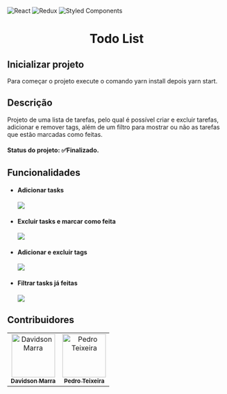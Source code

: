 ![React](https://img.shields.io/badge/react-%2320232a.svg?style=for-the-badge&logo=react&logoColor=%2361DAFB)
![Redux](https://img.shields.io/badge/redux-%23593d88.svg?style=for-the-badge&logo=redux&logoColor=white)
![Styled Components](https://img.shields.io/badge/styled--components-DB7093?style=for-the-badge&logo=styled-components&logoColor=white)
# <p align="center">Todo List</p>

<h2>Inicializar projeto</h2> Para começar o projeto execute o comando yarn install depois yarn start.
<h2>Descrição</h2> Projeto de uma lista de tarefas, pelo qual é possível criar e excluir tarefas, adicionar e remover
tags, além de um filtro para mostrar ou não as tarefas que estão marcadas como feitas.
<h4>Status do projeto: ✅Finalizado.</h4>

## Funcionalidades

<ul>
  <li>
    <h4>Adicionar tasks</h4>
    <img src="https://media.giphy.com/media/SZy0kMfiBquiqYt4io/giphy.gif?cid=790b76115f0fc5082778dce38e007ce0f23e1ddc4d1e47bb&rid=giphy.gif&ct=g">
  </li>
  <li>
    <h4>Excluir tasks e marcar como feita</h4>
    <img src="https://media.giphy.com/media/X9W2fIaZ1XRfu4lGnL/giphy.gif?cid=790b76116f46c5a8c8d82f650e6923cb5fa6ef6af34eb438&rid=giphy.gif&ct=g">
  </li>
  <li>
    <h4>Adicionar e excluir tags</h4>
    <img src="https://media.giphy.com/media/XhUavEWvhoOCQPXX7e/giphy.gif?cid=790b761134f310fdb31f9cc2032af23f06f0447b17312a2d&rid=giphy.gif&ct=g">
  </li>
  <li>
    <h4>Filtrar tasks já feitas</h4>
    <img src="https://media.giphy.com/media/SfWz0fAMCXxOvT3ZLc/giphy.gif?cid=790b761125adb6bca88652f4381e603866f87f4787cc1ddd&rid=giphy.gif&ct=g">
  </li>
</ul>

## Contribuidores
<table>
  <tr>
    <td align="center">
      <a href="https://github.com/davidsonmarra">
        <img src="https://github.com/davidsonmarra.png?size=100" width="100px;" alt="Davidson Marra"/><br>
        <sub>
          <b>Davidson Marra</b>
        </sub>
      </a>
    </td>
    <td align="center">
      <a href="https://github.com/phtsouza">
        <img src="https://github.com/phtsouza.png?size=100" width="100px;" alt="Pedro Teixeira"/><br>
        <sub>
          <b>Pedro Teixeira</b>
        </sub>
      </a>
    </td>
  </tr>
</table>
